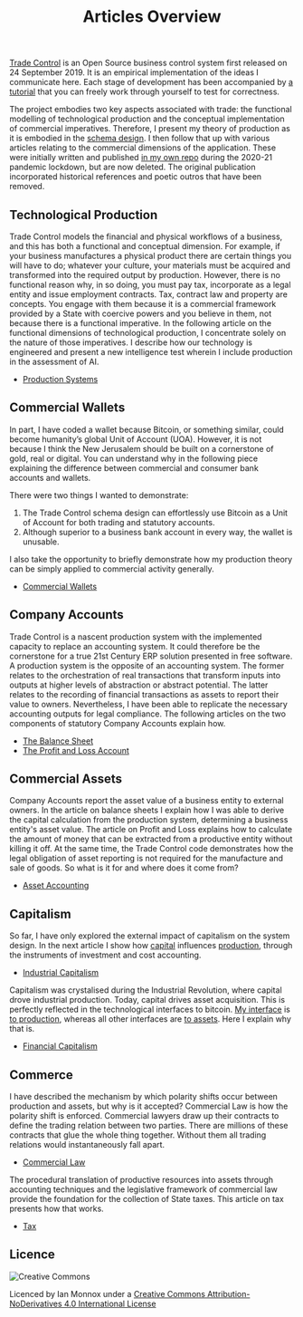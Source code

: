 ﻿---
layout: ../../layouts/Documentation.astro
title: Articles Overview
permalink: articles/tc_intro
---
[Trade Control](https://github.com/tradecontrol) is an Open Source business control system first released on 24 September 2019. It is an empirical implementation of the ideas I communicate here. Each stage of development has been accompanied by [a tutorial](/tutorials/overview) that you can freely work through yourself to test for correctness. 

The project embodies two key aspects associated with trade: the functional modelling of technological production and the conceptual implementation of commercial imperatives. Therefore, I present my theory of production as it is embodied in the [schema design](https://github.com/tradecontrol/sqlnode). I then follow that up with various articles relating to the commercial dimensions of the application. These were initially written and published [in my own repo](https://github.com/iamonnox/tradecontrol) during the 2020-21 pandemic lockdown, but are now deleted. The original publication incorporated historical references and poetic outros that have been removed.

## Technological Production

Trade Control models the financial and physical workflows of a business, and this has both a functional and conceptual dimension. For example, if your business manufactures a physical product there are certain things you will have to do; whatever your culture, your materials must be acquired and transformed into the required output by production. However, there is no functional reason why, in so doing, you must pay tax, incorporate as a legal entity and issue employment contracts. Tax, contract law and property are concepts. You engage with them because it is a commercial framework provided by a State with coercive powers and you believe in them, not because there is a functional imperative. In the following article on the functional dimensions of technological production, I concentrate solely on the nature of those imperatives. I describe how our technology is engineered and present a new intelligence test wherein I include production in the assessment of AI.

- [Production Systems](tc_production)

## Commercial Wallets

In part, I have coded a wallet because Bitcoin, or something similar, could become humanity’s global Unit of Account (UOA). However, it is not because I think the New Jerusalem should be built on a cornerstone of gold, real or digital. You can understand why in the following piece explaining the difference between commercial and consumer bank accounts and wallets. 

There were two things I wanted to demonstrate:

1. The Trade Control schema design can effortlessly use Bitcoin as a Unit of Account for both trading and statutory accounts.
2. Although superior to a business bank account in every way, the wallet is unusable.

I also take the opportunity to briefly demonstrate how my production theory can be simply applied to commercial activity generally.

- [Commercial Wallets](tc_bitcoin)

## Company Accounts

Trade Control is a nascent production system with the implemented capacity to replace an accounting system. It could therefore be the cornerstone for a true 21st Century ERP solution presented in free software. A production system is the opposite of an accounting system. The former relates to the orchestration of real transactions that transform inputs into outputs at higher levels of abstraction or abstract potential.  The latter relates to the recording of financial transactions as assets to report their value to owners. Nevertheless, I have been able to replicate the necessary accounting outputs for legal compliance. The following articles on the two components of statutory Company Accounts explain how.

- [The Balance Sheet](tc_balance_sheet)
- [The Profit and Loss Account](tc_profit_and_loss)

## Commercial Assets

Company Accounts report the asset value of a business entity to external owners. In the article on balance sheets I explain how I was able to derive the capital calculation from the production system, determining a business entity's asset value. The article on Profit and Loss explains how to calculate the amount of money that can be extracted from a productive entity without killing it off. At the same time, the Trade Control code demonstrates how the legal obligation of asset reporting is not required for the manufacture and sale of goods. So what is it for and where does it come from?

- [Asset Accounting](tc_assets)

## Capitalism

So far, I have only explored the external impact of capitalism on the system design. In the next article I show how [capital](tc_balance_sheet#capital) influences [production](tc_assets#production-layer), through the instruments of investment and cost accounting.

- [Industrial Capitalism](tc_industrial_capitalism)

Capitalism was crystalised during the Industrial Revolution, where capital drove industrial production. Today, capital drives asset acquisition. This is perfectly reflected in the technological interfaces to bitcoin. [My interface](/tutorials/bitcoin_overview) is [to production](tc_production#production), whereas all other interfaces are [to assets](tc_assets#asset-layer). Here I explain why that is.

- [Financial Capitalism](tc_financial_capitalism)

## Commerce

I have described the mechanism by which polarity shifts occur between production and assets, but why is it accepted? Commercial Law is how the polarity shift is enforced. Commercial lawyers draw up their contracts to define the trading relation between two parties. There are millions of these contracts that glue the whole thing together. Without them all trading relations would instantaneously fall apart.

- [Commercial Law](tc_commerce)

The procedural translation of productive resources into assets through accounting techniques and the legislative framework of commercial law provide the foundation for the collection of State taxes. This article on tax presents how that works.

- [Tax](tc_tax) 

## Licence

![Creative Commons](https://i.creativecommons.org/l/by-nd/4.0/88x31.png) 

Licenced by Ian Monnox under a [Creative Commons Attribution-NoDerivatives 4.0 International License](http://creativecommons.org/licenses/by-nd/4.0/) 



